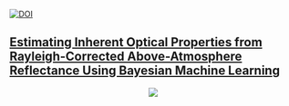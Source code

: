 [![DOI](https://zenodo.org/badge/174380553.svg)](https://zenodo.org/badge/latestdoi/174380553)
<h2><u>Estimating Inherent Optical Properties from Rayleigh-Corrected Above-Atmosphere Reflectance Using Bayesian Machine Learning</u></h2>
<center><img src='./FigJar/collage.png'/></center>
